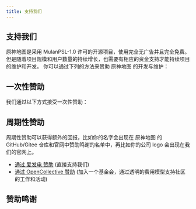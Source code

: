 ```yaml
---
title: 支持我们
---
```


## 支持我们

原神地图是采用 MulanPSL-1.0 许可的开源项目，使用完全无广告并且完全免费。 但是随着项目规模和用户数量的持续增长，也需要有相应的资金支持才能持续项目的维护和开发。 你可以通过下列的方法来赞助 原神地图 的开发与维护：

## 一次性赞助

我们通过以下方式接受一次性赞助：

<Sponsorship></Sponsorship>

## 周期性赞助

周期性赞助可以获得额外的回报，比如你的名字会出现在 原神地图 的 GitHub/Gitee 仓库和官网中赞助鸣谢的名单中，再比如你的公司 logo 会出现在我们的官网上。

- [通过 爱发电 赞助](https://afdian.net/@yuanshenditu "https://afdian.net/@yuanshenditu") (直接支持我们)
- [通过 OpenCollective 赞助](https://opencollective.com/genshinmap "https://opencollective.com/genshinmap") (加入一个基金会，通过透明的费用模型支持社区的工作和活动)

## 赞助鸣谢
